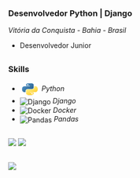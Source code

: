 ### **Desenvolvedor Python | Django** <br>
*Vitória da Conquista - Bahia - Brasil* <br>

- Desenvolvedor Junior

##


### **Skills**
+ <img align="center" alt="Python" height="30" width="40" src="https://raw.githubusercontent.com/devicons/devicon/master/icons/python/python-original.svg"> *Python*
+ <img align="center" alt="Django" height="30" width="40" src="https://cdn.jsdelivr.net/gh/devicons/devicon/icons/django/django-plain-wordmark.svg" /> *Django*
+ <img align="center" alt="Docker" height="30" width="40" src="https://cdn.jsdelivr.net/gh/devicons/devicon/icons/docker/docker-original-wordmark.svg" /> *Docker*
+ <img align="center" alt="Pandas" height="30" width="40" src="https://cdn.jsdelivr.net/gh/devicons/devicon/icons/pandas/pandas-original-wordmark.svg" /> *Pandas*

## 
<div>
  <img height="150em" src="https://github-readme-stats.vercel.app/api?username=marcos-osg&theme=gotham&show_icons=true" />
  <img height="150em" src="https://github-readme-stats.vercel.app/api/top-langs/?username=marcos-osg&theme=gotham&layout=compact" />
</div>

##

<a href="https://www.linkedin.com/in/marcos-sousa-oliveira/" target="_blank"><img src="https://img.shields.io/badge/-LinkedIn-%230077B5?style=for-the-badge&logo=linkedin&logoColor=white" target="_blank"></a>
<!--
**Marcos-osg/marcos-osg** is a ✨ _special_ ✨ repository because its `README.md` (this file) appears on your GitHub profile.

Here are some ideas to get you started:

- 🔭 I’m currently working on ...
- 🌱 I’m currently learning ...
- 👯 I’m looking to collaborate on ...
- 🤔 I’m looking for help with ...
- 💬 Ask me about ...
- 📫 How to reach me: ...
- 😄 Pronouns: ...
- ⚡ Fun fact: ...
-->
